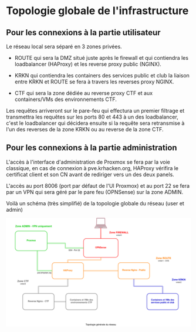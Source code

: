 # Topologie globale de l'infrastructure

## Pour les connexions à la partie utilisateur

Le réseau local sera séparé en 3 zones privées.

- ROUTE qui sera la DMZ situé juste après le firewall et qui contiendra les loadbalancer (HAProxy) et les reverse proxy public (NGINX).

- KRKN qui contiendra les containers des services public et club la liaison entre KRKN et ROUTE se fera à travers les reverses proxy NGINX.

- CTF qui sera la zone dédiée au reverse proxy CTF et aux containers/VMs des environnements CTF.

Les requêtes arriveront sur le pare-feu qui effectura un premier filtrage et transmettra les requêtes sur les ports 80 et 443 à un des loadbalancer, c'est le loadbalancer qui décidera ensuite si la requête sera retransmise à l'un des reverses de la zone KRKN ou au reverse de la zone CTF.

## Pour les connexions à la partie administration

L'accès à l'interface d'administration de Proxmox se fera par la voie classique, en cas de connexion à pve.krhacken.org, HAProxy vérifira le certificat client et son CN avant de rediriger vers un des deux panels.

L'accès au port 8006 (port par défaut de l'UI Proxmox) et au port 22 se fera par un VPN qui sera géré par le pare feu (OPNSense) sur la zone ADMIN.

Voilà un schéma (très simplifié) de la topologie globale du réseau (user et admin)

![Topologie de la zone Route](schema_global.png)